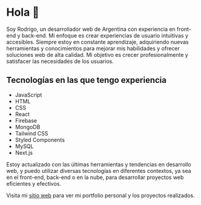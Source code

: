 # Hola 👋 

Soy Rodrigo, un desarrollador web de Argentina con experiencia en front-end y back-end. Mi enfoque es crear experiencias de usuario intuitivas y accesibles. Siempre estoy en constante aprendizaje, adquiriendo nuevas herramientas y conocimientos para mejorar mis habilidades y ofrecer soluciones web de alta calidad. Mi objetivo es crecer profesionalmente y satisfacer las necesidades de los usuarios.

## Tecnologías en las que tengo experiencia

- JavaScript
- HTML
- CSS
- React
- Firebase
- MongoDB
- Tailwind CSS
- Styled Components
- MySQL
- Next.js

Estoy actualizado con las últimas herramientas y tendencias en desarrollo web, y puedo utilizar diversas tecnologías en diferentes contextos, ya sea en el front-end, back-end o en la nube, para desarrollar proyectos web eficientes y efectivos.

Visita mi [sitio web](https://pinea-rodrigo.netlify.app/) para ver mi portfolio personal y los proyectos realizados.
